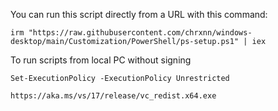 You can run this script directly from a URL with this command:
```
irm "https://raw.githubusercontent.com/chrxnn/windows-desktop/main/Customization/PowerShell/ps-setup.ps1" | iex
```
To run scripts from local PC without signing
```
Set-ExecutionPolicy -ExecutionPolicy Unrestricted
```
```
https://aka.ms/vs/17/release/vc_redist.x64.exe
```
